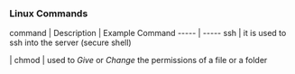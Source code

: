 ### Linux Commands

 command | Description | Example Command
   ----- | ----- 
     ssh | it is used to ssh into the server (secure shell) 

 
| chmod | used to *Give* or *Change* the permissions of a file or a folder
